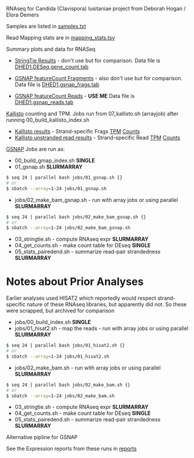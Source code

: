 RNAseq for Candida (Clavispora) lusitaniae project from Deborah Hogan / Elora Demers

Samples are listed in [samples.txt](samples.txt)

Read Mapping stats are in [mapping_stats.tsv](mapping_stats.tsv)

Summary plots and data for RNASeq
* [StringTie Results](plots/RNASeq_stringtieFrags.pdf) - don't use but for comparison. Data file is [DHED1.DESeq.gene_count.tab](reports/DHED1.DESeq.gene_count.tab)

* [GSNAP featureCount Fragments](plots/RNASeq_featureCount_frags.pdf) - also don't use but for comparison. Data file is [DHED1.gsnap_frags.tab](reports/DHED1.gsnap_frags.tab)
* [GSNAP featureCount Reads](plots/RNASeq_featureCount_reads.pdf) - __USE ME__ Data file is [DHED1.gsnap_reads.tab](reports/DHED1.gsnap_reads.tab)

[Kallisto](https://pachterlab.github.io/kallisto/) counting and TPM. Jobs run from 07_kallisto.sh (arrayjob) after running 00_build_kallisto_index.sh
* [Kallisto results](plots/RNASeq_kallisto_stranded_rf.pdf) - Strand-specific Frags [TPM](reports/kallisto_stranded_rf.TPM.csv) [Counts](kallisto_stranded_rf.counts.csv)
* [Kallisto unstranded read results](plots/RNASeq_kallisto_single.pdf) - Strand-specific Read [TPM](reports/kallisto_single.TPM.csv) [Counts](reports/kallisto_single.counts.csv)

[GSNAP](http://research-pub.gene.com/gmap/) Jobs are run as:

* 00_build_gmap_index.sh **SINGLE**
* 01_gsnap.sh **SLURMARRAY**
```bash
$ seq 24 | parallel bash jobs/01_gsnap.sh {}
# or
$ sbatch --array=1-24 jobs/01_gsnap.sh
```
* jobs/02_make_bam_gsnap.sh - run with array jobs or using parallel **SLURMARRAY**
```bash
$ seq 24 | parallel bash jobs/02_make_bam_gsnap.sh {}
# or
$ sbatch --array=1-24 jobs/02_make_bam_gsnap.sh
```
* 03_stringtie.sh - compute RNAseq expr **SLURMARRAY**
* 04_get_counts.sh - make count table for DEseq **SINGLE**
* 05_stats_pairedend.sh - summarize read-pair strandedness **SLURMARRAY**

Notes about Prior Analyses
====
Earlier analyses used HISAT2 which reportedly would respect strand-specific nature of these RNAseq libraries, but apparently did not. So these were scrapped, but archived for comparison
* jobs/00_build_index.sh **SINGLE**
* jobs/01_hisat2.sh - map the reads - run with array jobs or using parallel **SLURMARRAY**
```bash
$ seq 24 | parallel bash jobs/01_hisat2.sh {}
# or
$ sbatch --array=1-24 jobs/01_hisat2.sh
```
* jobs/02_make_bam.sh  - run with array jobs or using parallel **SLURMARRAY**
```bash
$ seq 24 | parallel bash jobs/02_make_bam.sh {}
# or
$ sbatch --array=1-24 jobs/02_make_bam.sh
```

* 03_stringtie.sh - compute RNAseq expr **SLURMARRAY**
* 04_get_counts.sh - make count table for DEseq **SINGLE**
* 05_stats_pairedend.sh - summarize read-pair strandedness **SLURMARRAY**

Alternative pipline for GSNAP

See the Expression reports from these runs in [reports](reports)
